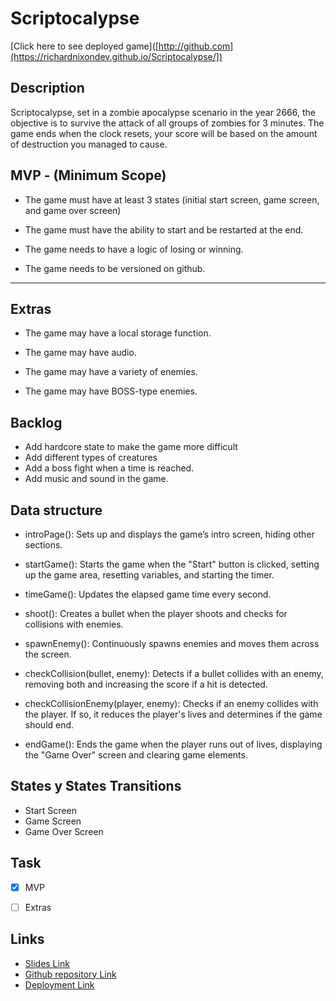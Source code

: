 # Scriptocalypse

[Click here to see deployed game]([http://github.com](https://richardnixondev.github.io/Scriptocalypse/])

## Description
Scriptocalypse, set in a zombie apocalypse scenario in the year 2666, the objective is to survive the attack of all groups of zombies for 3 minutes. The game ends when the clock resets, your score will be based on the amount of destruction you managed to cause.


## MVP - (Minimum Scope)
- The game must have at least 3 states (initial start screen, game screen, and game over screen)

- The game must have the ability to start and be restarted at the end.

- The game needs to have a logic of losing or winning.

- The game needs to be versioned on github.

-----------------------------------------------------------------------------
## Extras
- The game may have a local storage function.

- The game may have audio.

- The game may have a variety of enemies.

- The game may have BOSS-type enemies.


## Backlog

- Add hardcore state to make the game more difficult
- Add different types of creatures
- Add a boss fight when a time is reached.
- Add music and sound in the game.



## Data structure
-  introPage(): Sets up and displays the game’s intro screen, hiding other sections.

-  startGame(): Starts the game when the "Start" button is clicked, setting up the game area, resetting variables, and starting the timer.

-  timeGame(): Updates the elapsed game time every second.

-  shoot(): Creates a bullet when the player shoots and checks for collisions with enemies.

-  spawnEnemy(): Continuously spawns enemies and moves them across the screen.

-  checkCollision(bullet, enemy): Detects if a bullet collides with an enemy, removing both and increasing the score if a hit is detected.

-  checkCollisionEnemy(player, enemy): Checks if an enemy collides with the player. If so, it reduces the player's lives and determines if the game should end.

-  endGame(): Ends the game when the player runs out of lives, displaying the "Game Over" screen and clearing game elements.


## States y States Transitions
-  Start Screen
-  Game Screen
-  Game Over Screen


## Task
- [x] MVP
- [ ] Extras




## Links

- [Slides Link](http://slides.com)
- [Github repository Link](http://github.com)
- [Deployment Link](http://github.com)
